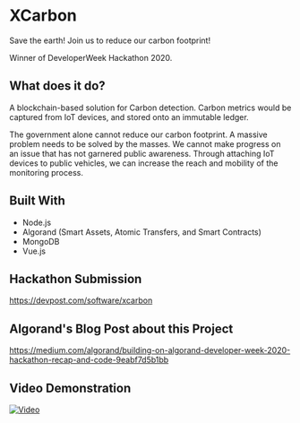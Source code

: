 # XCarbon

Save the earth! Join us to reduce our carbon footprint!

Winner of DeveloperWeek Hackathon 2020.

## What does it do?

A blockchain-based solution for Carbon detection. Carbon metrics would be captured from IoT devices, and stored onto an immutable ledger.

The government alone cannot reduce our carbon footprint. A massive problem needs to be solved by the masses. We cannot make progress on an issue that has not garnered public awareness. Through attaching IoT devices to public vehicles, we can increase the reach and mobility of the monitoring process.

## Built With

* Node.js 
* Algorand (Smart Assets, Atomic Transfers, and Smart Contracts)
* MongoDB
* Vue.js

## Hackathon Submission 

https://devpost.com/software/xcarbon

## Algorand's Blog Post about this Project

https://medium.com/algorand/building-on-algorand-developer-week-2020-hackathon-recap-and-code-9eabf7d5b1bb

## Video Demonstration

[![Video](https://i.imgur.com/4D5ac7q.png)](https://www.youtube.com/watch?v=Tnmf1Bbj8VE)

